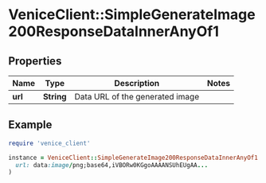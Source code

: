# VeniceClient::SimpleGenerateImage200ResponseDataInnerAnyOf1

## Properties

| Name | Type | Description | Notes |
| ---- | ---- | ----------- | ----- |
| **url** | **String** | Data URL of the generated image |  |

## Example

```ruby
require 'venice_client'

instance = VeniceClient::SimpleGenerateImage200ResponseDataInnerAnyOf1.new(
  url: data:image/png;base64,iVBORw0KGgoAAAANSUhEUgAA...
)
```

